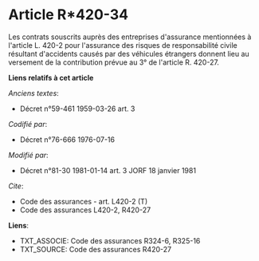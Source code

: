 # Article R*420-34

Les contrats souscrits auprès des entreprises d'assurance mentionnées à l'article L. 420-2 pour l'assurance des risques de
responsabilité civile résultant d'accidents causés par des véhicules étrangers donnent lieu au versement de la contribution
prévue au 3° de l'article R. 420-27.

**Liens relatifs à cet article**

_Anciens textes_:

  - Décret n°59-461 1959-03-26 art. 3

_Codifié par_:

  - Décret n°76-666 1976-07-16

_Modifié par_:

  - Décret n°81-30 1981-01-14 art. 3 JORF 18 janvier 1981

_Cite_:

  - Code des assurances - art. L420-2 (T)
  - Code des assurances L420-2, R420-27

**Liens**:

  - TXT_ASSOCIE: Code des assurances R324-6, R325-16
  - TXT_SOURCE: Code des assurances R420-27
